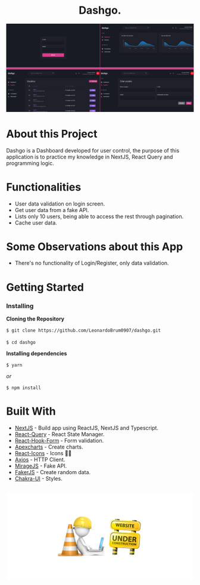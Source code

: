 <h1 align="center">Dashgo.</h1>

<div>
  <img width="1100px" src="src/assets/DashgoReadme.png">
</div>

# About this Project

  Dashgo is a Dashboard developed for user control, the purpose of this application is to practice my knowledge in NextJS, React Query and programming logic.
  
# Functionalities

- User data validation on login screen.
- Get user data from a fake API.
- Lists only 10 users, being able to access the rest through pagination.
- Cache user data.

# Some Observations about this App

- There's no functionality of Login/Register, only data validation.

# Getting Started

### Installing

**Cloning the Repository**

```
$ git clone https://github.com/LeonardoBrum0907/dashgo.git

$ cd dashgo
```

**Installing dependencies**

```
$ yarn
```

_or_

```
$ npm install
```

# Built With

- [NextJS](https://nextjs.org/docs) - Build app using ReactJS, NextJS and Typescript.
- [React-Query](https://react-query-v2.tanstack.com/overview) - React State Manager.
- [React-Hook-Form](https://react-hook-form.com/get-started) - Form validation.
- [Apexcharts](https://apexcharts.com/docs/react-charts/) - Create charts.
- [React-Icons](https://react-icons.github.io/react-icons/) - Icons 👨‍💻
- [Axios](https://axios-http.com/docs/intro) - HTTP Client.
- [MirageJS](https://miragejs.com/docs/getting-started/introduction/) - Fake API.
- [FakerJS](https://fakerjs.dev/guide/) - Create random data.
- [Chakra-UI](https://chakra-ui.com/getting-started/nextjs-guide) - Styles.

##

<div align="center">
  <img width="500px" src="src/assets/underConstruction.png">
</div>
